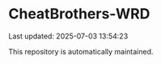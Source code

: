# CheatBrothers-WRD

Last updated: 2025-07-03 13:54:23

This repository is automatically maintained.
